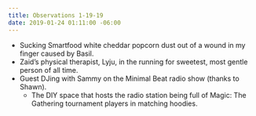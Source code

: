 ```yaml
---
title: Observations 1-19-19
date: 2019-01-24 01:11:00 -06:00
---
```


- Sucking Smartfood white cheddar popcorn dust out of a wound in my finger caused by Basil.
- Zaid’s physical therapist, Lyju, in the running for sweetest, most gentle person of all time.
- Guest DJing with Sammy on the Minimal Beat radio show (thanks to Shawn).
	- The DIY space that hosts the radio station being full of Magic: The Gathering tournament players in matching hoodies.